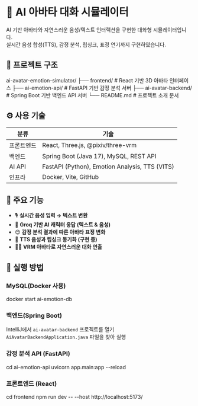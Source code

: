 # 🤖 AI 아바타 대화 시뮬레이터

AI 기반 아바타와 자연스러운 음성/텍스트 인터랙션을 구현한 대화형 시뮬레이터입니다.  
실시간 음성 합성(TTS), 감정 분석, 립싱크, 표정 연기까지 구현하였습니다.

## 🧩 프로젝트 구조
ai-avatar-emotion-simulator/
├── frontend/ # React 기반 3D 아바타 인터페이스
├── ai-emotion-api/ # FastAPI 기반 감정 분석 서버
├── ai-avatar-backend/ # Spring Boot 기반 백엔드 API 서버
└── README.md # 프로젝트 소개 문서

## ⚙️ 사용 기술

| 분류 | 기술 |
|------|------|
| 프론트엔드 | React, Three.js, @pixiv/three-vrm |
| 백엔드 | Spring Boot (Java 17), MySQL, REST API |
| AI API | FastAPI (Python), Emotion Analysis, TTS (VITS) |
| 인프라 | Docker, Vite, GitHub |

## 🧠 주요 기능

- 🎙️ **실시간 음성 입력 → 텍스트 변환**
- 💬 **Groq 기반 AI 캐릭터 응답 (텍스트 & 음성)**
- 😊 **감정 분석 결과에 따른 아바타 표정 변화**
- 👄 **TTS 음성과 립싱크 동기화 (구현 중)**
- 🧑‍🎤 **VRM 아바타로 자연스러운 대화 연출**

## 🚀 실행 방법

### MySQL(Docker 사용)
docker start ai-emotion-db

### 백엔드(Spring Boot)
IntelliJ에서 `ai-avatar-backend` 프로젝트를 열기
`AiAvatarBackendApplication.java` 파일을 찾아 실행

### 감정 분석 API (FastAPI)
cd ai-emotion-api
uvicorn app.main:app --reload

### 프론트엔드 (React)
cd frontend
npm run dev -- --host http://localhost:5173/
